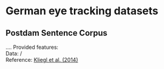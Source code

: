 # German eye tracking datasets

## Postdam Sentence Corpus

.... 
Provided features:  
Data: /  
Reference: [Kliegl et al. (2014)](https://www.tandfonline.com/doi/pdf/10.1080/09541440340000213?casa_token=oUSv0E0eHQwAAAAA:FrfgdDkvX4oLOoKsTJzt5rp9Ie-uzZozwG6b5sD1j8pUqtwmCfYCoSZTWxOZFBLWgX9b7BEOF4uMEA)
